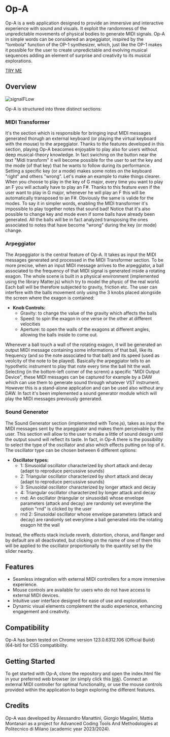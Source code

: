 # Op-A

Op-A is a web application designed to provide an immersive and interactive experience with sound and visuals. 
It exploit the randomness of the unpredictable movements of physical bodies to generate MIDI signals.
Op-A in simple words can be considered an arpeggiator, inspired by the "tombola" function of the OP-1 synthesizer, which, just like the OP-1 makes it possible for the user to create unpredictable and evolving musical sequences adding an element of surprise and creativity to its musical explorations. 

[TRY ME](https://giorgio-magalini.github.io/Op-A/)

## Overview

![signalFLow](https://github.com/Giorgio-Magalini/Op-A/assets/83732019/50f8b671-4062-40fc-89c9-951aa9854128)

Op-A is structured into three distinct sections:

### MIDI Transformer
It's the section which is responsible for bringing input MIDI messages generated thorugh an external keyboard (or playing the virtual keyboard with the mouse) to the arpeggiator. Thanks to the features developed in this section, playing Op-A beacomes enjoyable to play also for users without deep musical-theory knowledge. In fact swiching on the button near the text "Midi transform" it will become possible for the user to set the key and the mode (of that key) that he wants to follow during its performance. Setting a specific key (or a mode) makes some notes on the keyboard "right" and others "wrong". Let's make an example to make things clearer. When you choose to play in the key of G major, every time you want to play an F you will actually have to play an F#. Thanks to this feature even if the user want to play in G major, whenever he will play an F this will be automatically transposed to an F#. Obviously the same is valide for the modes. To say it in simpler words, enabling the MIDI transformer it's impossible to play together notes that sound bad! Notice that it's also possible to change key and mode even if some balls have already been generated. All the balls will be in fact analyzed transposing the ones associated to notes that have become "wrong" during the key (or mode) change.

### Arpeggiator 
The Arpeggiator is the central feature of Op-A. It takes as input the MIDI messages generated and processed in the MIDI Transformer section. To be more precise, when an input MIDI message arrives to the arpeggiator, a ball associated to the frequency of that MIDI signal is generated inside a rotating exagon. The whole scene is built in a physical environment (implemented using the library Matter.js) which try to model the physic of the real world. Each ball will be therefore subjected to gravity, friction etc. The user can interfere with the balls movement only using the 3 knobs placed alongside the screen where the exagon is contained:

   - **Knob Controls:**
     - Gravity: to change the value of the gravity which affects the balls
     - Speed: to spin the exagon in one verse or the other at different velocities
     - Aperture: to open the walls of the exagons at different angles, allowing the balls inside to come out.
   
Whenever a ball touch a wall of the rotating exagon, it will be generated an output MIDI message containing some informations of that ball, like its frequency (and so the note associated to that ball) and its speed (used as veolcity of the note to be played). Basically the arpeggiator tells to an hypothetic instrument to play that note every time the ball hit the wall. Selecting (in the bottom-left corner of the screnn) a specific "MIDI Output Device", these MIDI messages can be captured for example by a DAW which can use them to generate sound through whatever VST instrument. However this is a stand-alone application and can be used also without any DAW. In fact it's been implemented a sound generator module which will play the MIDI messages previously generated.
 
### Sound Generator
The Sound Generator section (implemented with Tone.js), takes as input the MIDI messages sent by the arpeggiator and makes them perceivable by the user. This section will allow to the user to make a little of sound design until the output sound will reflect its taste. In fact, in Op-A there is the possibility to select the type of the oscillator and also which effects putting on top of it. The oscillator type can be chosen between 6 different options:
   - **Oscillator types:**
     - 1: Sinusoidal oscillator characterized by short attack and decay (adapt to reproduce percussive sounds)
     - 2: Triangular oscillator characterized by short attack and decay (adapt to reproduce percussive sounds)
     - 3: Sinusoidal oscillator characterized by longer attack and decay
     - 4: Triangular oscillator characterized by longer attack and decay
     - rnd: An oscillator (triangular or sinusoidal) whose envelope parameters (attack and decay) are randomly set everytime the option "rnd" is clicked by the user 
     - rnd 2: Sinusoidal oscillator whose envelope parameters (attack and decay) are randomly set everytime a ball generated into the rotating exagon hit the wall

Instead, the effects stack include reverb, distortion, chorus, and flanger and by default are all deactivated, but clicking on the name of one of them this will be applied to the oscillator proportionally to the quantity set by the slider nearby.

## Features

- Seamless integration with external MIDI controllers for a more immersive experience.
- Mouse controls are available for users who do not have access to external MIDI devices.
- Intuitive user interface designed for ease of use and exploration.
- Dynamic visual elements complement the audio experience, enhancing engagement and creativity.

## Compatibility

Op-A has been tested on Chrome version 123.0.6312.106 (Official Build) (64-bit) for CSS compatibility.

## Getting Started

To get started with Op-A, clone the repository and open the index.html file in your preferred web browser (or simply click this [link](https://giorgio-magalini.github.io/Op-A/)). Connect an external MIDI controller for optimal functionality, or use the mouse controls provided within the application to begin exploring the different features.

## Credits

Op-A was developed by Alessandro Manattini, Giorgio Magalini, Mattia Montanari as a project for Advanced Coding Tools And Methodologies at Politecnico di Milano (academic year 2023/2024).
